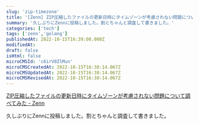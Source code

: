 ```yaml
---
slug: 'zip-timezone'
title: '[Zenn] ZIP圧縮したファイルの更新日時にタイムゾーンが考慮されない問題について調べてみた'
summary: '久しぶりにZennに投稿しました。割とちゃんと調査して書きました。'
categories: ['tech']
tags: ['zenn','golang']
publishedAt: 2022-10-15T16:39:00.000Z
modifiedAt: 
draft: false
isHtml: false
microCMSId: 'c6irV0ZlMun'
microCMSCreatedAt: 2022-10-15T16:38:14.067Z
microCMSUpdatedAt: 2022-10-15T16:38:14.067Z
microCMSRevisedAt: 2022-10-15T16:38:14.067Z
---
```

[ZIP圧縮したファイルの更新日時にタイムゾーンが考慮されない問題について調べてみた - Zenn](https://zenn.dev/abekoh/articles/3222ffca0f9ca5)

久しぶりにZennに投稿しました。割とちゃんと調査して書きました。
    